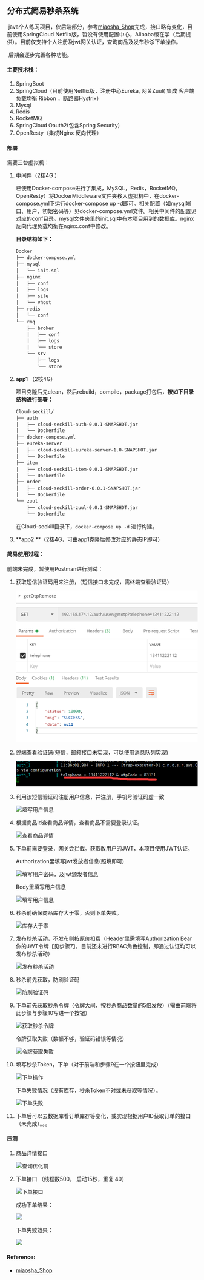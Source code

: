 ## 分布式简易秒杀系统

​         java个人练习项目，仅后端部分，参考[miaosha_Shop](https://github.com/MaJesTySA/miaosha_Shop)完成，接口略有变化，目前使用SpringCloud Netflix版，暂没有使用配置中心，Alibaba版在学（后期提供）。目前仅支持个人注册及jwt网关认证，查询商品及发布秒杀下单操作。

​        后期会逐步完善各种功能。

#### 主要技术栈：

1. SpringBoot
2. SpringCloud（目前使用Netflix版，注册中心Eureka, 网关Zuul( 集成 客户端负载均衡 Ribbon ，断路器Hystrix）
3. Mysql
4. Redis
5. RocketMQ
6. SpringCloud Oauth2(包含Spring Security)
7. OpenResty（集成Nginx 反向代理）

#### 部署

需要三台虚拟机：

1. 中间件（2核4G ）

   已使用Docker-compose进行了集成，MySQL，Redis，RocketMQ，OpenResty）将DockerMiddleware文件夹移入虚拟机中，在docker-compose.yml下运行docker-compose up -d即可。相关配置（如mysql端口、用户、初始密码等）见docker-compose.yml文件。相关中间件的配置见对应的conf目录。mysql文件夹里的init.sql中有本项目用到的数据库。nginx反向代理负载均衡在nginx.conf中修改。

   **目录结构如下：**

   ```bash
   Docker
   ├── docker-compose.yml
   ├── mysql
   │   └── init.sql
   ├── nginx
   │   ├── conf
   │   ├── logs
   │   ├── site
   │   └── vhost
   ├── redis
   │   └── conf
   └── rmq
       ├── broker
       │   ├── conf
       │   ├── logs
       │   └── store
       └── srv
           ├── logs
           └── store
   
   ```

2. **app1** （2核4G）

   项目克隆后先clean，然后rebuild，compile，package打包后，**按如下目录结构进行部署：**

   ```bash
   Cloud-seckill/
   ├── auth
   │   ├── cloud-seckill-auth-0.0.1-SNAPSHOT.jar
   │   └── Dockerfile
   ├── docker-compose.yml
   ├── eureka-server
   │   ├── cloud-seckill-eureka-server-1.0-SNAPSHOT.jar
   │   └── Dockerfile
   ├── item
   │   ├── cloud-seckill-item-0.0.1-SNAPSHOT.jar
   │   └── Dockerfile
   ├── order
   │   ├── cloud-seckill-order-0.0.1-SNAPSHOT.jar
   │   └── Dockerfile
   └── zuul
       ├── cloud-seckill-zuul-0.0.1-SNAPSHOT.jar
       └── Dockerfile
   
   ```

   在Cloud-seckill目录下，`docker-compose up -d` 进行构建。

   

3. **app2 **（2核4G，可由app1克隆后修改对应的静态IP即可）

   

#### 简易使用过程：

前端未完成，暂使用Postman进行测试：

1. 获取短信验证码用来注册，（短信接口未完成，需终端查看验证码）

   ![获取短信验证码](./docs/01获取验证码.png)

2. 终端查看验证码(短信，邮箱接口未实现，可以使用消息队列实现)

   ![查看短信验证码](./docs/02验证码.png)

3. 利用该短信验证码注册用户信息，并注册，手机号验证码虚一致

   ![填写用户信息](F:\IdeaProjects\Cloud-Seckill\docs\03注册用户信息.png)

4. 根据商品Id查看商品详情，查看商品不需要登录认证。

   ![查看商品详情](F:\IdeaProjects\Cloud-Seckill\docs\05根据商品id获取商品详情.png)

   

5. 下单前需要登录，网关会拦截。获取改用户的JWT，本项目使用JWT认证。

   Authorization里填写jwt发放者信息(照填即可)

   ![填写用户密码，及jwt颁发者信息](F:\IdeaProjects\Cloud-Seckill\docs\04填写发放jwt的client信息.png)

   Body里填写用户信息

   ![填写用户信息](F:\IdeaProjects\Cloud-Seckill\docs\06填写发放jwt的用户信息.png)

6. 秒杀前确保商品库存大于零，否则下单失败。

   ![库存大于零](F:\IdeaProjects\Cloud-Seckill\docs\07确保商品数量大于零.png)

7. 发布秒杀活动，不发布则按原价扣费（Header里需填写Authorization Bear 你的JWT令牌【见步骤7】，目前还未进行RBAC角色控制，即通过认证均可以发布秒杀活动）

   ![发布秒杀活动](F:\IdeaProjects\Cloud-Seckill\docs\07发布秒杀活动.png)

8. 秒杀前先获取，防刷验证码

   ![防刷验证码](F:\IdeaProjects\Cloud-Seckill\docs\08填写用户的jwt获取秒杀防刷验证码.png)

9. 下单前先获取秒杀令牌（令牌大闸，按秒杀商品数量的5倍发放）（需由前端将此步骤与步骤10写进一个按钮）

   ![获取秒杀令牌](F:\IdeaProjects\Cloud-Seckill\docs\09根据秒杀验证码获取秒杀令牌.png)

   令牌获取失败（数额不够，验证码错误等情况）

   ![令牌获取失败](F:\IdeaProjects\Cloud-Seckill\docs\09根据秒杀验证码获取秒杀令牌失败.png)

10. 填写秒杀Token，下单（对于前端和步骤9在一个按钮里完成）

    ![下单操作](F:\IdeaProjects\Cloud-Seckill\docs\10根据秒杀令牌下单成功.png)

    下单失败情况（没有库存，秒杀Token不对或未获取等情况）。

    ![下单失败](F:\IdeaProjects\Cloud-Seckill\docs\10根据秒杀令牌下单失败.png)

11. 下单后可以去数据库看订单库存等变化，或实现根据用户ID获取订单的接口（未完成）。。。

    

#### 压测

1. 商品详情接口

   ![查询优化前](F:\IdeaProjects\Cloud-Seckill\docs\jmeter\02优化后查询接口.png)

2. 下单接口 （线程数500， 启动15秒，重复 40）

   ![下单接口](F:\IdeaProjects\Cloud-Seckill\docs\jmeter\下单接口压测.png)

   成功下单结果：

   ![](F:\IdeaProjects\Cloud-Seckill\docs\jmeter\06下单成功.png)

   下单失败效果：

   ![](F:\IdeaProjects\Cloud-Seckill\docs\jmeter\05下单失败.png)

#### Reference:

* [miaosha_Shop](https://github.com/MaJesTySA/miaosha_Shop)

